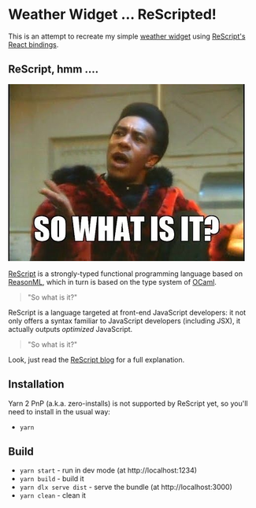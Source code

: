 # Weather Widget ... ReScripted!

This is an attempt to recreate my simple
[weather widget](https://github.com/chriswilty/weather-widget)
using
[ReScript's React bindings](https://rescript-lang.org/docs/react/latest/introduction).

## ReScript, hmm ....

!["Red Dwarf Cat: So what is it?"](src/assets/images/so-what-is-it.jpg)

[ReScript](https://rescript-lang.org)
is a strongly-typed functional programming language based on
[ReasonML](https://reasonml.github.io/docs/en/what-and-why),
which in turn is based on the type system of
[OCaml](https://ocaml.org/manual/coreexamples.html).

> "So what is it?"

ReScript is a language targeted at front-end JavaScript developers: it not only
offers a syntax familiar to JavaScript developers (including JSX), it actually
outputs _optimized_ JavaScript.

> "So what is it?"

Look, just read the
[ReScript blog](https://rescript-lang.org/blog/bucklescript-is-rebranding)
for a full explanation.

## Installation

Yarn 2 PnP (a.k.a. zero-installs) is not supported by ReScript yet, so you'll need to install in the usual way:

- `yarn`

## Build

- `yarn start` - run in dev mode (at http://localhost:1234)
- `yarn build` - build it
- `yarn dlx serve dist` - serve the bundle (at http://localhost:3000)
- `yarn clean` - clean it
